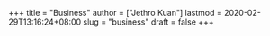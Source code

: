 +++
title = "Business"
author = ["Jethro Kuan"]
lastmod = 2020-02-29T13:16:24+08:00
slug = "business"
draft = false
+++
